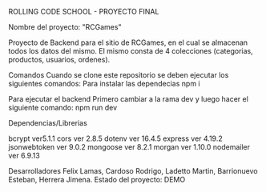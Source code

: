 ROLLING CODE SCHOOL - PROYECTO FINAL

Nombre del proyecto: "RCGames"

Proyecto de Backend para el sitio de RCGames, en el cual se almacenan todos los datos del mismo. El mismo consta de 4 colecciones (categorias, productos, usuarios, ordenes).

Comandos
Cuando se clone este repositorio se deben ejecutar los siguientes comandos:
Para instalar las dependecias
npm i

Para ejecutar el backend
Primero cambiar a la rama dev y luego hacer el siguiente comando: npm run dev

Dependencias/Librerias

bcrypt ver5.1.1
cors ver 2.8.5
dotenv ver 16.4.5
express ver 4.19.2
jsonwebtoken ver 9.0.2
mongoose ver 8.2.1
morgan ver 1.10.0
nodemailer ver 6.9.13

Desarrolladores Felix Lamas, Cardoso Rodrigo, Ladetto Martin, Barrionuevo Esteban, Herrera Jimena.
Estado del proyecto: DEMO
